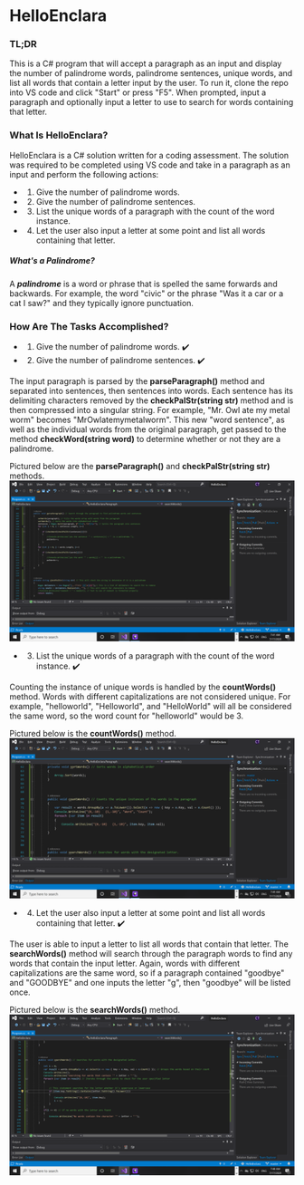 # HelloEnclara
### TL;DR
This is a C# program that will accept a paragraph as an input and display the number of palindrome words, palindrome sentences, unique words, and list all words that contain a letter input by the user. To run it, clone the repo into VS code and click "Start" or press "F5". When prompted, input a paragraph and optionally input a letter to use to search for words containing that letter.
### What Is HelloEnclara?
HelloEnclara is a C# solution written for a coding assessment. The solution was required to be completed using VS code and take in a paragraph as an input and perform the following actions:
- 1. Give the number of palindrome words.
- 2. Give the number of palindrome sentences.
- 3. List the unique words of a paragraph with the count of the word instance.
- 4. Let the user also input a letter at some point and list all words containing that letter.
##### What's a Palindrome?
A ***palindrome*** is a word or phrase that is spelled the same forwards and backwards. For example, the word "civic" or the phrase "Was it a car or a cat I saw?" and they typically ignore punctuation.
### How Are The Tasks Accomplished?
- 1. Give the number of palindrome words. :heavy_check_mark:
- 2. Give the number of palindrome sentences. :heavy_check_mark:

The input paragraph is parsed by the **parseParagraph()** method and separated into sentences, then sentences into words. Each sentence has its delimiting characters removed by the **checkPalStr(string str)** method and is then compressed into a singular string. For example, "Mr. Owl ate my metal worm" becomes "MrOwlatemymetalworm". This new "word sentence", as well as the individual words from the original paragraph, get passed to the method **checkWord(string word)** to determine whether or not they are a palindrome.

Pictured below are the **parseParagraph()** and **checkPalStr(string str)** methods.
![alt text](https://github.com/tuckercr1/HelloEnclara/blob/master/photos/parseParagraph%20%2B%20checkPalStr.png)


- 3. List the unique words of a paragraph with the count of the word instance. :heavy_check_mark:

Counting the instance of unique words is handled by the **countWords()** method. Words with different capitalizations are not considered unique. For example, "helloworld", "Helloworld", and "HelloWorld" will all be considered the same word, so the word count for "helloworld" would be 3.


Pictured below is the **countWords()** method.
![alt text](https://github.com/tuckercr1/HelloEnclara/blob/master/photos/countWords.png)


- 4. Let the user also input a letter at some point and list all words containing that letter. :heavy_check_mark:

The user is able to input a letter to list all words that contain that letter. The **searchWords()** method will search through the paragraph words to find any words that contain the input letter. Again, words with different capitalizations are the same word, so if a paragraph contained "goodbye" and "GOODBYE" and one inputs the letter "g", then "goodbye" will be listed once.

Pictured below is the **searchWords()** method.
![alt text](https://github.com/tuckercr1/HelloEnclara/blob/master/photos/searchWords.png)

